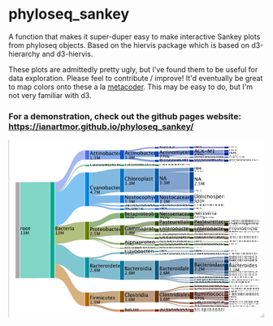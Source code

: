 
# phyloseq_sankey
A function that makes it super-duper easy to make interactive Sankey plots from phyloseq objects. Based on the hiervis package which is based on d3-hierarchy and d3-hiervis.

These plots are admittedly pretty ugly, but I've found them to be useful for data exploration. Please feel to contribute / improve! It'd eventually be great to map colors onto these a la [metacoder](https://grunwaldlab.github.io/metacoder_documentation/). This may be easy to do, but I'm not very familiar with d3.

### For a demonstration, check out the github pages website: https://ianartmor.github.io/phyloseq_sankey/

<img src="docs/sample.png" align="center" width="700px"/>